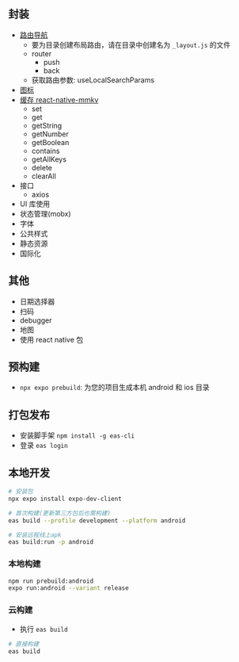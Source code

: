 ## 封装

- [路由导航](https://docs.expo.dev/router/introduction/)
  - 要为目录创建布局路由，请在目录中创建名为 `_layout.js` 的文件
  - router
    - push
    - back
  - 获取路由参数: useLocalSearchParams
- [图标](https://expo.nodejs.cn/guides/icons/#expovector-icons)
- [缓存 react-native-mmkv](https://github.com/mrousavy/react-native-mmkv)
  - set
  - get
  - getString
  - getNumber
  - getBoolean
  - contains
  - getAllKeys
  - delete
  - clearAll
- 接口
  - axios
- UI 库使用
- 状态管理(mobx)
- 字体
- 公共样式
- 静态资源
- 国际化

## 其他

- 日期选择器
- 扫码
- debugger
- 地图
- 使用 react native 包

## 预构建

- `npx expo prebuild`: 为您的项目生成本机 android 和 ios 目录

## 打包发布

- 安装脚手架 `npm install -g eas-cli`
- 登录 `eas login`

## 本地开发

```sh
# 安装包
npx expo install expo-dev-client

# 首次构建(更新第三方包后也需构建)
eas build --profile development --platform android

# 安装远程线上apk
eas build:run -p android
```

### 本地构建

```sh
npm run prebuild:android
expo run:android --variant release
```

### 云构建

- 执行 `eas build`

```sh
# 直接构建
eas build
```
